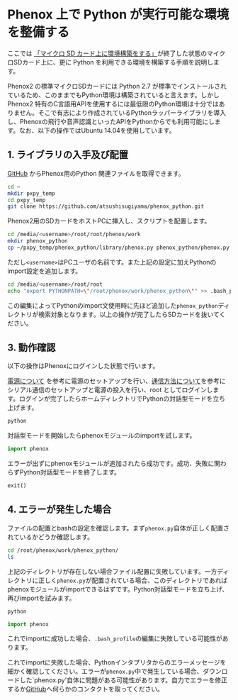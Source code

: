 # Phenox 上で Python が実行可能な環境を整備する

ここでは [「マイクロ SD カード上に環境構築をする」](env)が終了した状態のマイクロSDカード上に、更に Python を利用できる環境を構築する手順を説明します。

Phenox2 の標準マイクロSDカードには Python 2.7 が標準でインストールされているため、このままでもPython環境は構築されていると言えます。しかしPhenox2 特有のC言語用APIを使用するには最低限のPython環境は十分ではありません。そこで有志により作成されているPythonラッパーライブラリを導入し、Phenoxの飛行や音声認識といったAPIをPythonからでも利用可能にします。なお、以下の操作ではUbuntu 14.04を使用しています。

## 1. ライブラリの入手及び配置<a id="get_library"></a>
[GitHub](https://github.com/atsushisugiyama/phenox_python/) からPhenox用のPython 関連ファイルを取得できます。
```bash
cd ~
mkdir pxpy_temp
cd pxpy_temp
git clone https://github.com/atsushisugiyama/phenox_python.git
```

Phenox2用のSDカードをホストPCに挿入し、スクリプトを配置します。

```bash
cd /media/<username>/root/root/phenox/work
mkdir phenox_python
cp ~/pxpy_temp/phenox_python/library/phenox.py phenox_python/phenox.py
```
ただし`<username>`はPCユーザの名前です。また上記の設定に加えPythonのimport設定を追加します。
```bash
cd /media/<username>/root/root
echo "export PYTHONPATH=\"/root/phenox/work/phenox_python\"" >> .bash_profile
```

この編集によってPythonのimport文使用時に先ほど追加した`phenox_python`ディレクトリが検索対象となります。以上の操作が完了したらSDカードを抜いてください。


## 3. 動作確認
以下の操作はPhenoxにログインした状態で行います。

[電源について](../start/power) を参考に電源のセットアップを行い、[通信方法について](../start/com)を参考にシリアル通信のセットアップと電源の投入を行い、root としてログインします。ログインが完了したらホームディレクトリでPythonの対話型モードを立ち上げます。

```bash
python
```

対話型モードを開始したらphenoxモジュールのimportを試します。

```Python
import phenox
```

エラーが出ずにphenoxモジュールが追加されたら成功です。成功、失敗に関わらずPython対話型モードを終了します。
```Python
exit()
```

## 4. エラーが発生した場合
ファイルの配置とbashの設定を確認します。まず`phenox.py`自体が正しく配置されているかどうか確認します。

```bash
cd /root/phenox/work/phenox_python/
ls
```

上記のディレクトリが存在しない場合ファイル配置に失敗しています。一方ディレクトリに正しく`phenox.py`が配置されている場合、このディレクトリであればphenoxモジュールがimportできるはずです。Python対話型モードを立ち上げ、再びimportを試みます。

```bash
python
```

```Python
import phenox
```

これでimportに成功した場合、`.bash_profile`の編集に失敗している可能性があります。

これでimportに失敗した場合、Pythonインタプリタからのエラーメッセージを細かく確認してください。エラーが`phenox.py`中で発生している場合、ダウンロードした`phenox.py'自体に問題がある可能性があります。自力でエラーを修正するか[GitHub](https://github.com/atsushisugiyama/phenox_python/)へ何らかのコンタクトを取ってください。

